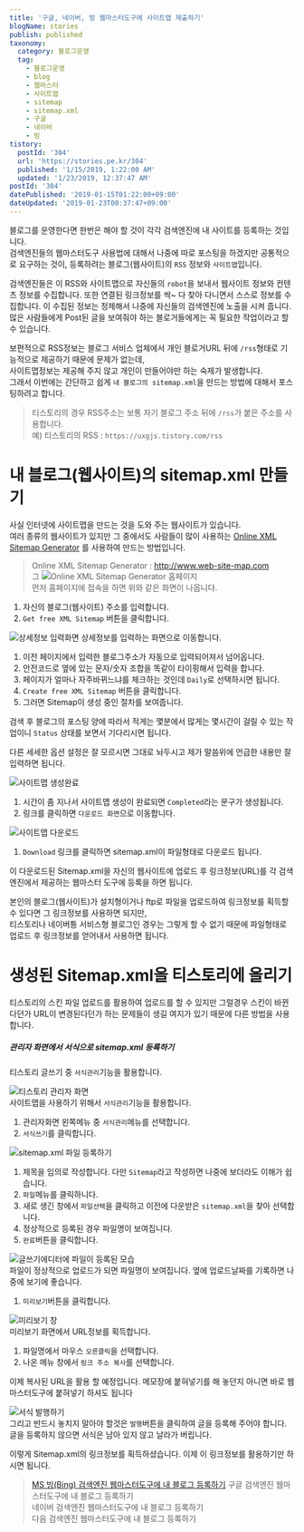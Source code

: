 ```yaml
---
title: '구글, 네이버, 빙 웹마스터도구에 사이트맵 제출하기'
blogName: stories
publish: published
taxonomy:
  category: 블로그운영
  tag:
    - 블로그운영
    - blog
    - 웹마스터
    - 사이트맵
    - sitemap
    - sitemap.xml
    - 구글
    - 네이버
    - 빙
tistory:
  postId: '304'
  url: 'https://stories.pe.kr/304'
  published: '1/15/2019, 1:22:00 AM'
  updated: '1/23/2019, 12:37:47 AM'
postId: '304'
datePublished: '2019-01-15T01:22:00+09:00'
dateUpdated: '2019-01-23T00:37:47+09:00'
---
```


블로그를 운영한다면 한번은 해야 할 것이 각각 검색엔진에 내 사이트를 등록하는 것입니다.  
검색엔진들의 웹마스터도구 사용법에 대해서 나중에 따로 포스팅을 하겠지만 공통적으로 요구하는 것이, 등록하려는 블로그(웹사이트)의 `RSS` 정보와 `사이트맵`입니다.

검색엔진들은 이 RSS와 사이트맵으로 자신들의 `robot`을 보내서 웹사이트 정보와 컨텐츠 정보를 수집합니다. 또한 연결된 링크정보를 싹~ 다 찾아 다니면서 스스로 정보를 수집합니다. 이 수집된 정보는 정제해서 나중에 자신들의 검색엔진에 노출을 시켜 줍니다.
많은 사람들에게 Post된 글을 보여줘야 하는 블로거들에게는 꼭 필요한 작업이라고 할 수 있습니다.

보편적으로 RSS정보는 블로그 서비스 업체에서 개인 블로거URL 뒤에 `/rss`형태로 기능적으로 제공하기 때문에 문제가 없는데,  
사이트맵정보는 제공해 주지 않고 개인이 만들어야만 하는 숙제가 발생합니다.  
그래서 이번에는 간단하고 쉽게 `내 블로그의 sitemap.xml`을 만드는 방법에 대해서 포스팅하려고 합니다.

> 티스토리의 경우 RSS주소는 보통 자기 블로그 주소 뒤에 `/rss`가 붙은 주소를 사용합니다.  
> 예) 티스토리의 RSS : `https://uxgjs.tistory.com/rss`

# 내 블로그(웹사이트)의 sitemap.xml 만들기

사실 인터넷에 사이트맵을 만드는 것을 도와 주는 웹사이트가 있습니다.  
여러 종류의 웹사이트가 있지만 그 중에서도 사람들이 많이 사용하는 [Online XML Sitemap Generator](http://www.web-site-map.com) 를 사용하여 만드는 방법입니다.

> Online XML Sitemap Generator : http://www.web-site-map.com  
> 그
> ![Online XML Sitemap Generator 홈페이지](images/2019-01-14-14-25-43.png)  
> 먼저 홈페이지에 접속을 하면 위와 같은 화면이 나옵니다.

1. 자신의 블로그(웹사이트) 주소를 입력합니다.
1. `Get free XML Sitemap` 버튼을 클릭합니다.

![상세정보 입력화면](images/2019-01-14-14-30-24.png)
상세정보를 입력하는 화면으로 이동합니다.

1. 이전 페이지에서 입력한 블로그주소가 자동으로 입력되어져서 넘어옵니다.
1. 안전코드로 옆에 있는 문자/숫자 조합을 똑같이 타이핑해서 입력을 합니다.
1. 페이지가 얼마나 자주바뀌느냐를 체크하는 것인데 `Daily`로 선택하시면 됩니다.
1. `Create free XML Sitemap` 버튼을 클릭합니다.
1. 그러면 Sitemap이 생성 중인 절차를 보여줍니다.

검색 후 블로그의 포스팅 양에 따라서 적게는 몇분에서 많게는 몇시간이 걸릴 수 있는 작업이니 `Status` 상태를 보면서 기다리시면 됩니다.

다른 세세한 옵션 설정은 잘 모르시면 그대로 놔두시고 제가 말씀위에 언급한 내용만 잘 입력하면 됩니다.

![사이트맵 생성완료](images/2019-01-14-14-35-48.png)

1. 시간이 좀 지나서 사이트맵 생성이 완료되면 `Completed`라는 문구가 생성됩니다.
1. 링크를 클릭하면 `다운로드 화면`으로 이동합니다.

![사이트맵 다운로드](images/2019-01-14-15-09-24.png)

1. `Download` 링크를 클릭하면 sitemap.xml이 파일형태로 다운로드 됩니다.

이 다운로드된 Sitemap.xml을 자신의 웹사이트에 업로드 후 링크정보(URL)를 각 검색엔진에서 제공하는 웹마스터 도구에 등록을 하면 됩니다.

본인의 블로그(웹사이트)가 설치형이거나 ftp로 파일을 업로드하여 링크정보를 획득할 수 있다면 그 링크정보를 사용하면 되지만,  
티스토리나 네이버틍 서비스형 블로그인 경우는 그렇게 할 수 없기 때문에 파일형태로 업로드 후 링크정보를 얻어내서 사용하면 됩니다.

# 생성된 Sitemap.xml을 티스토리에 올리기

티스토리의 스킨 파일 업로드를 활용하여 업로드를 할 수 있지만 그럴경우 스킨이 바뀐다던가 URL이 변경된다던가 하는 문제들이 생길 여지가 있기 때문에 다른 방법을 사용합니다.

##### 관리자 화면에서 서식으로 sitemap.xml 등록하기

티스토리 글쓰기 중 `서식관리`기능을 활용합니다.

![티스토리 관리자 화면](images/2019-01-14-17-47-07.png)  
사이트맵을 사용하기 위해서 `서식관리`기능을 활용합니다.

1. 관리자화면 왼쪽메뉴 중 `서식관리`메뉴를 선택합니다.
1. `서식쓰기`를 클릭합니다.

![sitemap.xml 파일 등록하기](images/2019-01-14-17-48-52.png)

1. 제목을 임의로 작성합니다. 다만 `Sitemap`라고 작성하면 나중에 보더라도 이해가 쉽습니다.
1. `파일`메뉴를 클릭하니다.
1. 새로 생긴 창에서 `파일선택`을 클릭하고 이전에 다운받은 `sitemap.xml`을 찾아 선택합니다.
1. 정상적으로 등록된 경우 파일명이 보여집니다.
1. `완료`버튼을 클릭합니다.

![글쓰기에디터에 파일이 등록된 모습](images/2019-01-14-17-51-53.png)  
파일이 정상적으로 업로드가 되면 파일명이 보여집니다. 옆에 업로드날짜를 기록하면 나중에 보기에 좋습니다.

1. `미리보기`버튼을 클릭합니다.

![미리보기 창](images/2019-01-14-17-54-17.png)  
미리보기 화면에서 URL정보를 획득합니다.

1. 파일명에서 마우스 `오른클릭`을 선택합니다.
1. 나온 메뉴 창에서 `링크 주소 복사`를 선택합니다.

이제 복사된 URL을 활용 할 예정입니다. 메모장에 붙혀넣기를 해 놓던지 아니면 바로 웹마스터도구에 붙혀넣기 하셔도 됩니다

![서식 발행하기](images/2019-01-14-17-56-41.png)  
그리고 반드시 놓치지 말아야 할것은 `발행`버튼을 클릭하여 글을 등록해 주어야 합니다.  
글을 등록하지 않으면 서식은 남아 있지 않고 날라가 버립니다.

이렇게 Sitemap.xml의 링크정보를 획득하셨습니다. 이제 이 링크정보를 활용하기만 하시면 됩니다.

> [MS 빙(Bing) 검색엔진 웹마스터도구에 내 블로그 등록하기](https://stories.pe.kr/303)
> 구글 검색엔진 웹마스터도구에 내 블로그 등록하기  
> 네이버 검색엔진 웹마스터도구에 내 블로그 등록하기  
> 다음 검색엔진 웹마스터도구에 내 블로그 등록하기
